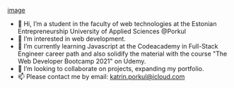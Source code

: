 [image](https://user-images.githubusercontent.com/86647070/129706147-1fb23b65-c182-4782-b5bd-cef0081164be.png)


- 👋 Hi, I’m a student in the faculty of web technologies at the Estonian Entrepreneurship University of Applied Sciences @Porkul
- 👀 I’m interested in web development.
- 🌱 I’m currently learning Javascript at the Codeacademy in Full-Stack Engineer career path and also solidify the material with the course "The Web Developer Bootcamp 2021" on Udemy. 
- 💞️ I’m looking to collaborate on projects, expanding my portfolio.
- 📫 Please contact me by email: katrin.porkul@icloud.com
